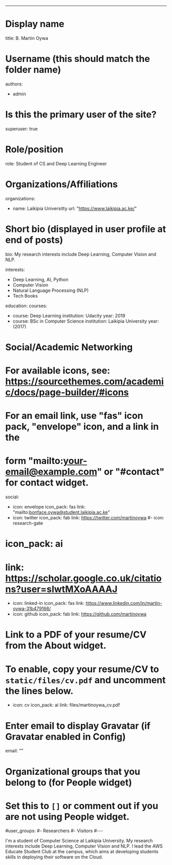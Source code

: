 ---
# Display name
title: B. Martin Oywa

# Username (this should match the folder name)
authors:
- admin

# Is this the primary user of the site?
superuser: true

# Role/position
role: Student of CS and Deep Learning Engineer

# Organizations/Affiliations
organizations:
- name: Laikipia Universitty
  url: "https://www.laikipia.ac.ke/"

# Short bio (displayed in user profile at end of posts)
bio: My research interests include Deep Learning, Computer Vision and NLP.

interests:
- Deep Learning, AI, Python
- Computer Vision
- Natural Language Processing (NLP)
- Tech Books

education:
  courses:
  - course: Deep Learning
    institution: Udacity
    year: 2019
  - course: BSc in Computer Science
    institution: Laikipia University
    year: (2017)

# Social/Academic Networking
# For available icons, see: https://sourcethemes.com/academic/docs/page-builder/#icons
#   For an email link, use "fas" icon pack, "envelope" icon, and a link in the
#   form "mailto:your-email@example.com" or "#contact" for contact widget.
social:
- icon: envelope
  icon_pack: fas
  link: "mailto:bonface.oywa@student.laikipia.ac.ke"
- icon: twitter
  icon_pack: fab
  link: https://twitter.com/martinoywa
#- icon: research-gate
#  icon_pack: ai
#  link: https://scholar.google.co.uk/citations?user=sIwtMXoAAAAJ
- icon: linked-in
  icon_pack: fas
  link: https://www.linkedin.com/in/martin-oywa-31b479166/
- icon: github
  icon_pack: fab
  link: https://github.com/martinoywa
# Link to a PDF of your resume/CV from the About widget.
# To enable, copy your resume/CV to `static/files/cv.pdf` and uncomment the lines below.
- icon: cv
  icon_pack: ai
  link: files/martinoywa_cv.pdf

# Enter email to display Gravatar (if Gravatar enabled in Config)
email: ""

# Organizational groups that you belong to (for People widget)
#   Set this to `[]` or comment out if you are not using People widget.
#user_groups:
#- Researchers
#- Visitors
#---

I'm a student of Computer Science at Laikipia University. My research interests include Deep Learning, Computer Vision and NLP. I lead the AWS Educate Student Club at the campus, which aims at developing students skills in deploying their software on the Cloud.
